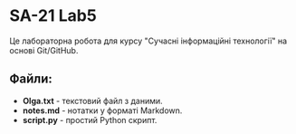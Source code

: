 # SA-21 Lab5

Це лабораторна робота для курсу "Сучасні інформаційні технології" на основі Git/GitHub.

## Файли:
- **Olga.txt** - текстовий файл з даними.
- **notes.md** - нотатки у форматі Markdown.
- **script.py** - простий Python скрипт.
